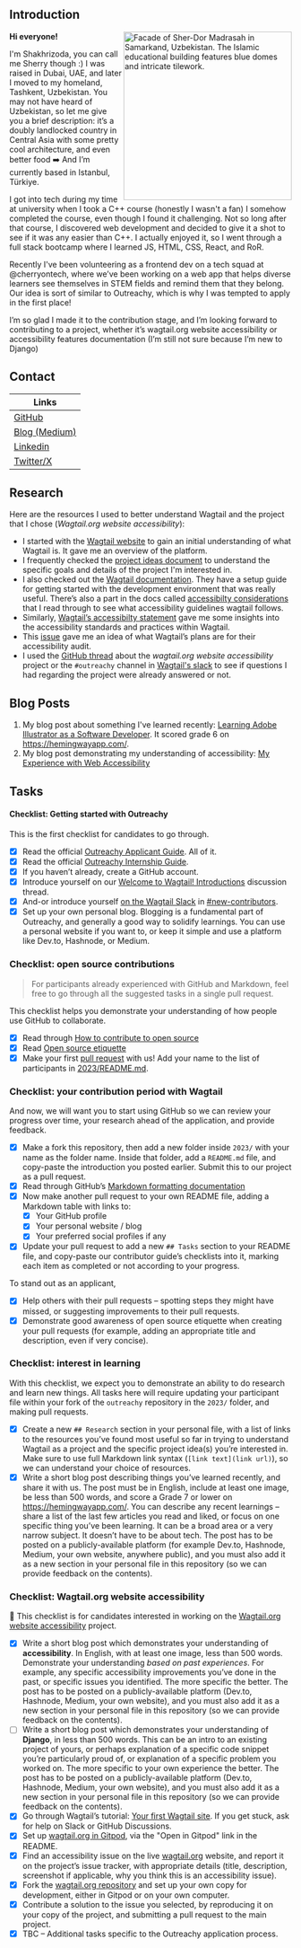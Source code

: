 ## Introduction

<div>
  <img align="right" src="https://github.com/wagtail/outreachy/assets/106587342/ac3e7003-0213-411c-8591-593e01c34fd4" alt="Facade of Sher-Dor Madrasah in Samarkand, Uzbekistan. The Islamic educational building features blue domes and intricate tilework." width="300" />
</div>

**Hi everyone!**

I'm Shakhrizoda, you can call me Sherry though :)
I was raised in Dubai, UAE, and later I moved to my homeland, Tashkent, Uzbekistan. You may not have heard of Uzbekistan, so let me give you a brief description: it’s a doubly landlocked country in Central Asia with some pretty cool architecture, and even better food ➡️ And I’m currently based in Istanbul, Türkiye.

I got into tech during my time at university when I took a C++ course (honestly I wasn't a fan) I somehow completed the course, even though I found it challenging. Not so long after that course, I discovered web development and decided to give it a shot to see if it was any easier than C++. I actually enjoyed it, so I went through a full stack bootcamp where I learned JS, HTML, CSS, React, and RoR.

Recently I've been volunteering as a frontend dev on a tech squad at @cherryontech, where we’ve been working on a web app that helps diverse learners see themselves in STEM fields and remind them that they belong. Our idea is sort of similar to Outreachy, which is why I was tempted to apply in the first place!

I’m so glad I made it to the contribution stage, and I’m looking forward to contributing to a project, whether it’s wagtail.org website accessibility or accessibility features documentation (I’m still not sure because I’m new to Django)

## Contact

| Links |
|----------|
| [GitHub](https://github.com/shyusu4) |
| [Blog (Medium)](https://medium.com/@shyusupova4) |
| [Linkedin](https://www.linkedin.com/in/shyusu4/) |
| [Twitter/X](https://twitter.com/shyusu4) |

## Research
Here are the resources I used to better understand Wagtail and the project that I chose (_Wagtail.org website accessibility_):

- I started with the [Wagtail website](https://wagtail.org/about-wagtail/) to gain an initial understanding of what Wagtail is. It gave me an overview of the platform.
- I frequently checked the [project ideas document](https://github.com/wagtail/outreachy/blob/main/project-ideas.md#wagtailorg-website-accessibility) to understand the specific goals and details of the project I'm interested in.
- I also checked out the [Wagtail documentation](https://docs.wagtail.org/en/stable/index.html). They have a setup guide for getting started with the development environment that was really useful. There’s also a part in the docs called [accessibilty considerations](https://docs.wagtail.org/en/stable/advanced_topics/accessibility_considerations.html) that I read through to see what accessibility guidelines wagtail follows.
- Similarly, [Wagtail’s accessibilty statement](https://wagtail.org/accessibility/) gave me some insights into the accessibility standards and practices within Wagtail.
- This [issue](https://github.com/wagtail/wagtail/issues/10515) gave me an idea of what Wagtail’s plans are for their accessibility audit.
- I used the [GitHub thread](https://github.com/wagtail/outreachy/discussions/3) about the _wagtail.org website accessibility_ project or the `#outreachy` channel in [Wagtail's slack](https://wagtailcms.slack.com/ssb/redirect) to see if questions I had regarding the project were already answered or not.

## Blog Posts

1. My blog post about something I've learned recently: [Learning Adobe Illustrator as a Software Developer](https://medium.com/@shyusupova4/learning-adobe-illustrator-as-a-software-developer-268fbbb6ed1b). It scored grade 6 on <https://hemingwayapp.com/>.
2. My blog post demonstrating my understanding of accessibility: [My Experience with Web Accessibility](https://medium.com/@shyusupova4/my-experience-with-web-accessibility-3a32f3342294)

## Tasks

#### Checklist: Getting started with Outreachy

This is the first checklist for candidates to go through.

- [x] Read the official [Outreachy Applicant Guide](https://www.outreachy.org/docs/applicant/). All of it.
- [x] Read the official [Outreachy Internship Guide](https://www.outreachy.org/docs/internship/).
- [x] If you haven’t already, create a GitHub account.
- [x] Introduce yourself on our [Welcome to Wagtail! Introductions](https://github.com/wagtail/outreachy/discussions/1) discussion thread.
- [x] And-or introduce yourself [on the Wagtail Slack](https://github.com/wagtail/wagtail/wiki/Slack) in [#new-contributors](https://github.com/wagtail/wagtail/wiki/Slack#new-contributors).
- [x] Set up your own personal blog. Blogging is a fundamental part of Outreachy, and generally a good way to solidify learnings. You can use a personal website if you want to, or keep it simple and use a platform like Dev.to, Hashnode, or Medium.

### Checklist: open source contributions

> For participants already experienced with GitHub and Markdown, feel free to go through all the suggested tasks in a single pull request.

This checklist helps you demonstrate your understanding of how people use GitHub to collaborate.

- [x] Read through [How to contribute to open source](https://opensource.guide/how-to-contribute/)
- [x] Read [Open source etiquette](https://developer.mozilla.org/en-US/docs/MDN/Community/Open_source_etiquette)
- [x] Make your first [pull request](https://docs.github.com/en/pull-requests/collaborating-with-pull-requests/proposing-changes-to-your-work-with-pull-requests/creating-a-pull-request) with us! Add your name to the list of participants in [2023/README.md](2023/README.md).

### Checklist: your contribution period with Wagtail

And now, we will want you to start using GitHub so we can review your progress over time, your research ahead of the application, and provide feedback.

- [x] Make a fork this repository, then add a new folder inside `2023/` with your name as the folder name. Inside that folder, add a `README.md` file, and copy-paste the introduction you posted earlier. Submit this to our project as a pull request.
- [x] Read through GitHub’s [Markdown formatting documentation](https://docs.github.com/en/get-started/writing-on-github/getting-started-with-writing-and-formatting-on-github/basic-writing-and-formatting-syntax)
- [x] Now make another pull request to your own README file, adding a Markdown table with links to:
  - [x] Your GitHub profile
  - [x] Your personal website / blog
  - [x] Your preferred social profiles if any
- [x] Update your pull request to add a new `## Tasks` section to your README file, and copy-paste our contributor guide’s checklists into it, marking each item as completed or not according to your progress.

To stand out as an applicant,

- [x] Help others with their pull requests – spotting steps they might have missed, or suggesting improvements to their pull requests.
- [x] Demonstrate good awareness of open source etiquette when creating your pull requests (for example, adding an appropriate title and description, even if very concise).

### Checklist: interest in learning

With this checklist, we expect you to demonstrate an ability to do research and learn new things. All tasks here will require updating your participant file within your fork of the `outreachy` repository in the `2023/` folder, and making pull requests.

- [x] Create a new `## Research` section in your personal file, with a list of links to the resources you’ve found most useful so far in trying to understand Wagtail as a project and the specific project idea(s) you’re interested in. Make sure to use full Markdown link syntax (`[link text](link url)`), so we can understand your choice of resources.
- [x] Write a short blog post describing things you’ve learned recently, and share it with us. The post must be in English, include at least one image, be less than 500 words, and score a Grade 7 or lower on <https://hemingwayapp.com/>. You can describe any recent learnings – share a list of the last few articles you read and liked, or focus on one specific thing you’ve been learning. It can be a broad area or a very narrow subject. It doesn’t have to be about tech. The post has to be posted on a publicly-available platform (for example Dev.to, Hashnode, Medium, your own website, anywhere public), and you must also add it as a new section in your personal file in this repository (so we can provide feedback on the contents).

### Checklist: Wagtail.org website accessibility

🚧 This checklist is for candidates interested in working on the [Wagtail.org website accessibility](https://github.com/wagtail/outreachy/blob/main/project-ideas.md#wagtailorg-website-accessibility) project.

- [x] Write a short blog post which demonstrates your understanding of **accessibility**. In English, with at least one image, less than 500 words. Demonstrate your understanding _based on past experiences_. For example, any specific accessibility improvements you’ve done in the past, or specific issues you identified. The more specific the better. The post has to be posted on a publicly-available platform (Dev.to, Hashnode, Medium, your own website), and you must also add it as a new section in your personal file in this repository (so we can provide feedback on the contents).
- [ ] Write a short blog post which demonstrates your understanding of **Django**, in less than 500 words. This can be an intro to an existing project of yours, or perhaps explanation of a specific code snippet you’re particularly proud of, or explanation of a specific problem you worked on. The more specific to your own experience the better. The post has to be posted on a publicly-available platform (Dev.to, Hashnode, Medium, your own website), and you must also add it as a new section in your personal file in this repository (so we can provide feedback on the contents).
- [x] Go through Wagtail’s tutorial: [Your first Wagtail site](https://docs.wagtail.org/en/stable/getting_started/tutorial.html). If you get stuck, ask for help on Slack or GitHub Discussions.
- [x] Set up [wagtail.org in Gitpod](https://github.com/wagtail/wagtail.org), via the "Open in Gitpod" link in the README.
- [x] Find an accessibility issue on the live [wagtail.org](https://wagtail.org/) website, and report it on the project’s issue tracker, with appropriate details (title, description, screenshot if applicable, why you think this is an accessibility issue).
- [x] Fork the [wagtail.org repository](https://github.com/wagtail/wagtail.org) and set up your own copy for development, either in Gitpod or on your own computer.
- [x] Contribute a solution to the issue you selected, by reproducing it on your copy of the project, and submitting a pull request to the main project.
- [x] TBC – Additional tasks specific to the Outreachy application process.
